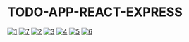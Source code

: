 # TODO-APP-REACT-EXPRESS

<a href="https://ibb.co/HTMrgtn"><img src="https://i.ibb.co/whbK6SM/1.png" alt="1" border="0"></a>
<a href="https://ibb.co/SXJTq87"><img src="https://i.ibb.co/gM61spF/7.png" alt="7" border="0"></a>
<a href="https://ibb.co/jWj2q7s"><img src="https://i.ibb.co/JyS48Xg/2.png" alt="2" border="0"></a>
<a href="https://ibb.co/rpZF71k"><img src="https://i.ibb.co/R6CYvV2/3.png" alt="3" border="0"></a>
<a href="https://ibb.co/YZr1TvH"><img src="https://i.ibb.co/xH4B8Vx/4.png" alt="4" border="0"></a>
<a href="https://ibb.co/sK2RkQM"><img src="https://i.ibb.co/wSRg3Cx/5.png" alt="5" border="0"></a>
<a href="https://ibb.co/m4KvK7j"><img src="https://i.ibb.co/kXT3TF7/6.png" alt="6" border="0"></a>
